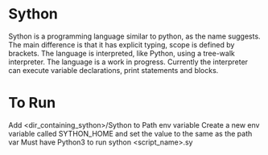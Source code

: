 # Sython
  Sython is a programming language similar to python, as the name suggests. The main difference is that it has explicit typing,
  scope is defined by brackets. The language is interpreted, like Python, using a tree-walk interpreter. The language is
  a work in progress. Currently the interpreter can execute variable declarations, print statements and blocks.

# To Run
  Add <dir_containing_sython>/Sython to Path env variable
  Create a new env variable called SYTHON_HOME and set the
  value to the same as the path var
  Must have Python3 to run
  sython <script_name>.sy
